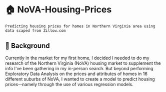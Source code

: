 # 🏠 NoVA-Housing-Prices
```
Predicting housing prices for homes in Northern Virginia area using data scaped from Zillow.com
```
## 🤔 Background
Currently in the market for my first home, I decided I needed to do my research of the Northern Virginia (NoVA) housing market to supplement the info I've been gathering in my in-person search.
But beyond performing Exploratory Data Analysis on the prices and attributes of homes in 16 different suburbs of NoVA, I wanted to create a model to predict housing prices--namely through the use of various regression models.
